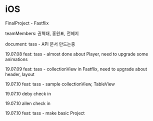 # iOS
FinalProject - Fastflix

teamMembers: 권혁태, 홍원표, 전혜지 

document: tass - API 문서 만드는중

19.07.08  feat: tass - almost done about Player, need to upgrade some animations

19.07.09  feat: tass - collectionView in Fastflix, need to upgrade about header, layout

19.07.10  feat: tass - sample collectionView, TableView

19.07.10  deby check in

19.07.10  allen check in

19.07.10  feat: tass - make basic Project 
